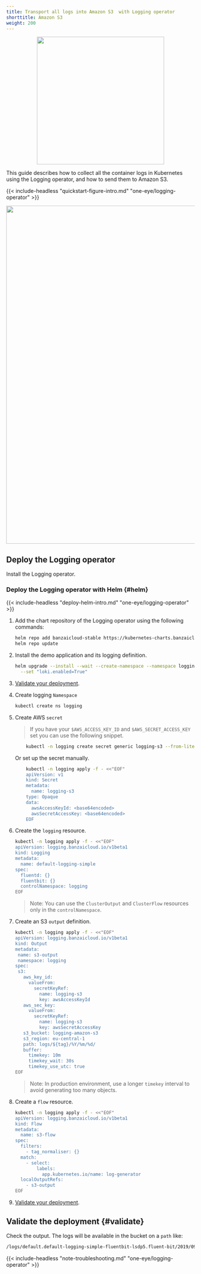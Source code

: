 ```yaml
---
title: Transport all logs into Amazon S3  with Logging operator
shorttitle: Amazon S3
weight: 200
---
```


<p align="center"><img src="../../img/s3_logo.png" width="340"></p>

This guide describes how to collect all the container logs in Kubernetes using the Logging operator, and how to send them to Amazon S3.

{{< include-headless "quickstart-figure-intro.md" "one-eye/logging-operator" >}}

<p align="center"><img src="../../img/s3_flow.png" width="900"></p>

## Deploy the Logging operator

Install the Logging operator.

### Deploy the Logging operator with Helm {#helm}

{{< include-headless "deploy-helm-intro.md" "one-eye/logging-operator" >}}

1. Add the chart repository of the Logging operator using the following commands:

    ```bash
    helm repo add banzaicloud-stable https://kubernetes-charts.banzaicloud.com
    helm repo update
    ```

1. Install the demo application and its logging definition.

    ```bash
    helm upgrade --install --wait --create-namespace --namespace logging logging-demo banzaicloud-stable/logging-demo \
      --set "loki.enabled=True"
    ```

1. [Validate your deployment](#validate).

1. Create logging `Namespace`

    ```bash
    kubectl create ns logging
    ```

1. Create AWS `secret`

    > If you have your `$AWS_ACCESS_KEY_ID` and `$AWS_SECRET_ACCESS_KEY` set you can use the following snippet.

    ```bash
        kubectl -n logging create secret generic logging-s3 --from-literal "awsAccessKeyId=$AWS_ACCESS_KEY_ID" --from-literal "awsSecretAccessKey=$AWS_SECRET_ACCESS_KEY"
    ```

    Or set up the secret manually.

    ```bash
        kubectl -n logging apply -f - <<"EOF" 
        apiVersion: v1
        kind: Secret
        metadata:
          name: logging-s3
        type: Opaque
        data:
          awsAccessKeyId: <base64encoded>
          awsSecretAccessKey: <base64encoded>
        EOF
    ```

1. Create the `logging` resource.

     ```bash
     kubectl -n logging apply -f - <<"EOF" 
     apiVersion: logging.banzaicloud.io/v1beta1
     kind: Logging
     metadata:
       name: default-logging-simple
     spec:
       fluentd: {}
       fluentbit: {}
       controlNamespace: logging
     EOF
     ```

     > Note: You can use the `ClusterOutput` and `ClusterFlow` resources only in the `controlNamespace`.

1. Create an S3 `output` definition.

     ```bash
    kubectl -n logging apply -f - <<"EOF" 
    apiVersion: logging.banzaicloud.io/v1beta1
    kind: Output
    metadata:
      name: s3-output
      namespace: logging
    spec:
      s3:
        aws_key_id:
          valueFrom:
            secretKeyRef:
              name: logging-s3
              key: awsAccessKeyId
        aws_sec_key:
          valueFrom:
            secretKeyRef:
              name: logging-s3
              key: awsSecretAccessKey
        s3_bucket: logging-amazon-s3
        s3_region: eu-central-1
        path: logs/${tag}/%Y/%m/%d/
        buffer:
          timekey: 10m
          timekey_wait: 30s
          timekey_use_utc: true
    EOF
     ```

     > Note: In production environment, use a longer `timekey` interval to avoid generating too many objects.

1. Create a `flow` resource.

     ```bash
     kubectl -n logging apply -f - <<"EOF" 
     apiVersion: logging.banzaicloud.io/v1beta1
     kind: Flow
     metadata:
       name: s3-flow
     spec:
       filters:
         - tag_normaliser: {}
       match:
         - select:
             labels:
               app.kubernetes.io/name: log-generator
       localOutputRefs:
         - s3-output
     EOF
     ```

1. [Validate your deployment](#validate).

## Validate the deployment {#validate}

Check the output. The logs will be available in the bucket on a `path` like:

```bash
/logs/default.default-logging-simple-fluentbit-lsdp5.fluent-bit/2019/09/11/201909111432_0.gz
```

{{< include-headless "note-troubleshooting.md" "one-eye/logging-operator" >}}
